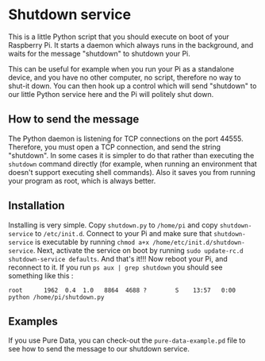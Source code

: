 Shutdown service
==================

This is a little Python script that you should execute on boot of your Raspberry Pi. It starts a daemon which always runs in the background, and waits for the message "shutdown" to shutdown your Pi.

This can be useful for example when you run your Pi as a standalone device, and you have no other computer, no script, therefore no way to shut-it down. You can then hook up a control which will send "shutdown" to our little Python service here and the Pi will politely shut down.


How to send the message
------------------------

The Python daemon is listening for TCP connections on the port 44555. Therefore, you must open a TCP connection, and send the string "shutdown". In some cases it is simpler to do that rather than executing the `shutdown` command directly (for example, when running an environment that doesn't support executing shell commands). Also it saves you from running your program as root, which is always better.


Installation
--------------

Installing is very simple. Copy `shutdown.py` to `/home/pi` and copy `shutdown-service` to `/etc/init.d`. Connect to your Pi and make sure that `shutdown-service` is executable by running `chmod a+x /home/etc/init.d/shutdown-service`. Next, activate the service on boot by running `sudo update-rc.d shutdown-service defaults`. And that's it!!! Now reboot your Pi, and reconnect to it. If you run `ps aux | grep shutdown` you should see something like this :

```
root      1962  0.4  1.0   8864  4688 ?        S    13:57   0:00 python /home/pi/shutdown.py
```


Examples
---------

If you use Pure Data, you can check-out the `pure-data-example.pd` file to see how to send the message to our shutdown service.